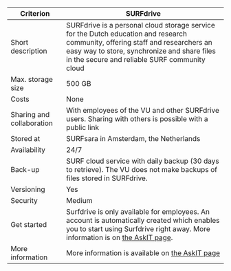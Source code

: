 |Criterion|SURFdrive|
|---|---|
|Short description|SURFdrive is a personal cloud storage service for the Dutch education and research community, offering staff and researchers an easy way to store, synchronize and share files in the secure and reliable SURF community cloud|
|Max. storage size|500 GB|
|Costs|None|
|Sharing and collaboration|With employees of the VU and other SURFdrive users. Sharing with others is possible with a public link|
|Stored at|SURFsara in Amsterdam, the Netherlands|
|Availability|24/7|
|Back-up|SURF cloud service with daily backup (30 days to retrieve). The VU does not make backups of files stored in SURFdrive.|
|Versioning|Yes|
|Security|Medium|
|Get started|Surfdrive is only available for employees. An account is automatically created which enables you to start using Surfdrive right away. More information is on [the AskIT page](https://askit.vu.nl/tas/public/ssp/content/detail/service?unid=3dde8f6ae4e2453f8a0bd89947dfdb41).|
|More information|More information is available on [the AskIT page](https://askit.vu.nl/tas/public/ssp/content/detail/service?unid=3dde8f6ae4e2453f8a0bd89947dfdb41)|
